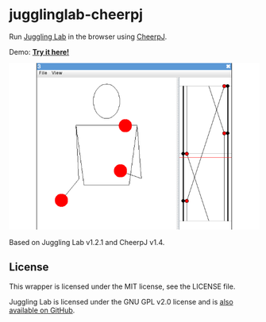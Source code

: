 # jugglinglab-cheerpj

Run [Juggling Lab](https://jugglinglab.org/) in the browser using [CheerpJ](https://www.leaningtech.com/cheerpj/).

Demo: **[Try it here!](https://labs.karavia.ch/jugglinglab/)**

[<img src="screenshot.png" alt="Screenshot">](https://labs.karavia.ch/jugglinglab/)

Based on Juggling Lab v1.2.1 and CheerpJ v1.4.

## License

This wrapper is licensed under the MIT license, see the LICENSE file.

Juggling Lab is licensed under the GNU GPL v2.0 license and is
[also available on GitHub](https://github.com/jkboyce/jugglinglab).
